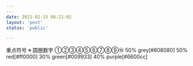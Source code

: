```yaml
---
---
date: 2021-02-15 06:21:02
layout: 'post'
status: 'public'

---
```

重点符号 ※
圆圈数字 ①②③④⑤⑥⑦⑧⑨⑩
50% grey[#808080]
50% red[#ff0000]
30% green[#009933]
40% purple[#6600cc]
